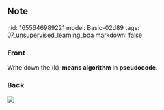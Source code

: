 ## Note
nid: 1655646989221
model: Basic-02d89
tags: 07_unsupervised_learning_bda
markdown: false

### Front
Write down the \(k\)-<b>means algorithm</b> in <b>pseudocode</b>.

### Back
<img src="paste-ee562a94983099d50b1fc214d7897f159c045943.jpg">
